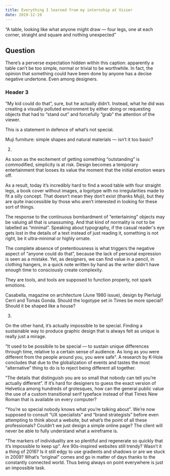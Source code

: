 ```yaml
---
title: Everything I learned from my internship at Visier
date: 2019-12-19
---
```


“A table, looking like what anyone might draw — four legs, one at each corner, straight and square and nothing unexpected”

## Question
There’s a perverse expectation hidden within this caption: apparently a table can’t be too simple, normal or trivial to be worthwhile. In fact, the opinion that something could have been done by anyone has a decise negative undertone. Even among designers.

### Header 3
“My kid could do that”, sure, but he actually didn’t. Instead, what he did was creating a visually polluted environment by either doing or requesting objects that had to “stand out” and forcefully “grab” the attention of the viewer.

This is a statement in defence of what’s not special.


Muji furniture: simple shapes and natural materials — isn’t it too basic?




2.

As soon as the excitement of getting something “outstanding” is commodified, simplicity is at risk. Design becomes a temporary entertainment that looses its value the moment that the initial emotion wears off.

As a result, today it’s incredibly hard to find a wood table with four straight legs, a book cover without images, a logotype with no irregularities made to fit a silly concept. That doesn’t mean they don’t exist (thanks Muji), but they are quite inaccessible by those who aren’t interested in looking for these sort of things.

The response to the continuous bombardment of “entertaining” objects may be valuing all that is unassuming. And that kind of normality is not to be labelled as “minimal”. Speaking about typography, if the casual reader's eye gets lost in the details of a text instead of just reading it, something is not right, be it ultra-minimal or highly ornate.

The complete absence of pretentiousness is what triggers the negative aspect of “anyone could do that”, because the lack of personal expression is seen as a mistake. Yet, as designers, we can find value in a pencil, in clothing hangers, in a quick note written by hand as the writer didn't have enough time to consciously create complexity.

They are tools, and tools are supposed to function properly, not spark emotions.


Casabella, magazine on architecture (June 1980 issue), design by Pierluigi Cerri and Tomás Gonda. Should the logotype set in Times be more special? Should it be shaped like a house?




3.

On the other hand, it’s actually impossible to be special. Finding a sustainable way to produce graphic design that is always felt as unique is really just a mirage.

“It used to be possibile to be special — to sustain unique differences through time, relative to a certain sense of audience. As long as you were different from the people around you, you were safe”. A research by K-Hole concludes that due to the globalization of events and tastes the most “alternative” thing to do is to reject being different all together.

“The details that distinguish you are so small that nobody can tell you’re actually different”. If it’s hard for designers to guess the exact version of Helvetica among hundreds of grotesques, how can the general public value the use of a custom transitional serif typeface instead of that Times New Roman that is available on every computer?

“You’re so special nobody knows what you’re talking about”. We’re now supposed to consult “UX specialists” and “brand strategists” before even attempting to think about a website, but what’s the point of all these professionals? Couldn’t we just design a simple online page? The client will never be able to fully understand what a wireframe is.

“The markers of individuality are so plentiful and regenerate so quickly that it’s impossible to keep up”. Are 90s-inspired websites still trendy? Wasn’t it a thing of 2016? Is it still edgy to use gradients and shadows or are we stuck in 2009? What’s “original” comes and go in matter of days thanks to the constantly connected world. Thus being always on point everywhere is just an impossible task.
